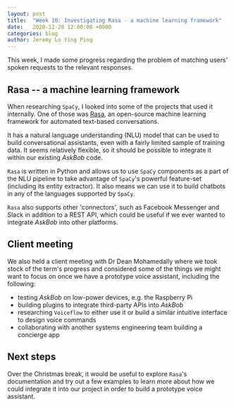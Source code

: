 ```yaml
---
layout: post
title:  "Week 10: Investigating Rasa - a machine learning framework"
date:   2020-12-20 12:00:00 +0000
categories: blog
author: Jeremy Lo Ying Ping
---
```


This week, I made some progress regarding the problem of matching users' spoken requests to the relevant responses.

## Rasa -- a machine learning framework

When researching `SpaCy`, I looked into some of the projects that used it internally. One of those was [Rasa](https://rasa.com/), an open-source machine learning framework for automated text-based conversations.

It has a natural language understanding (NLU) model that can be used to build conversational assistants, even with a fairly limited sample of training data. It seems relatively flexible, so it should be possible to integrate it within our existing *AskBob* code.

`Rasa` is written in Python and allows us to use `SpaCy` components as a part of the NLU pipeline to take advantage of `SpaCy`'s powerful feature-set (including its entity extractor). It also means we can use it to build chatbots in any of the languages supported by `SpaCy`.

`Rasa` also supports other 'connectors', such as Facebook Messenger and Slack in addition to a REST API, which could be useful if we ever wanted to integrate *AskBob* into other platforms.

## Client meeting

We also held a client meeting with Dr Dean Mohamedally where we took stock of the term's progress and considered some of the things we might want to focus on once we have a prototype voice assistant, including the following:
- testing *AskBob* on low-power devices, e.g. the Raspberry Pi
- building plugins to integrate third-party APIs into *AskBob*
- researching `Voiceflow` to either use it or build a similar intuitive interface to design voice commands
- collaborating with another systems engineering team building a concierge app

## Next steps

Over the Christmas break, it would be useful to explore `Rasa`'s documentation and try out a few examples to learn more about how we could integrate it into our project in order to build a prototype voice assistant.
